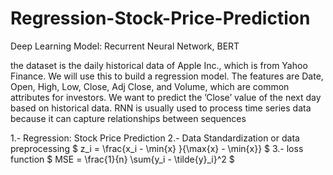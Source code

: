 # Regression-Stock-Price-Prediction
Deep Learning Model: Recurrent Neural Network, BERT

the dataset is the daily historical data of Apple Inc., which is from 
Yahoo Finance. We will use this to build a regression model. The features are Date, 
Open, High, Low, Close, Adj Close, and Volume, which are common attributes for 
investors. We want to predict the ’Close’ value of the next day based on historical 
data. RNN is usually used to process time series data because it can capture 
relationships between sequences


1.- Regression: Stock Price Prediction
2.- Data Standardization or data preprocessing
  $ 
  z_i = \frac{x_i - \min{x} }{\max{x} - \min{x}} 
  $
3.- loss function 
  $
  MSE = \frac{1}{n} \sum{y_i - \tilde{y}_i}^2 
  $
